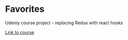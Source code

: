 # Favorites
Udemy course project - replacing Redux with react hooks

[Link to course](https://www.udemy.com/course/react-the-complete-guide-incl-redux/)

